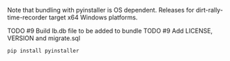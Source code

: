 Note that bundling with pyinstaller is OS dependent. Releases for dirt-rally-time-recorder target x64 Windows platforms. 

TODO #9 Build lb.db file to be added to bundle
TODO #9 Add LICENSE, VERSION and migrate.sql

``pip install pyinstaller``

